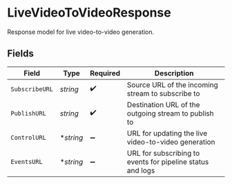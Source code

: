 # LiveVideoToVideoResponse

Response model for live video-to-video generation.


## Fields

| Field                                                      | Type                                                       | Required                                                   | Description                                                |
| ---------------------------------------------------------- | ---------------------------------------------------------- | ---------------------------------------------------------- | ---------------------------------------------------------- |
| `SubscribeURL`                                             | *string*                                                   | :heavy_check_mark:                                         | Source URL of the incoming stream to subscribe to          |
| `PublishURL`                                               | *string*                                                   | :heavy_check_mark:                                         | Destination URL of the outgoing stream to publish to       |
| `ControlURL`                                               | **string*                                                  | :heavy_minus_sign:                                         | URL for updating the live video-to-video generation        |
| `EventsURL`                                                | **string*                                                  | :heavy_minus_sign:                                         | URL for subscribing to events for pipeline status and logs |